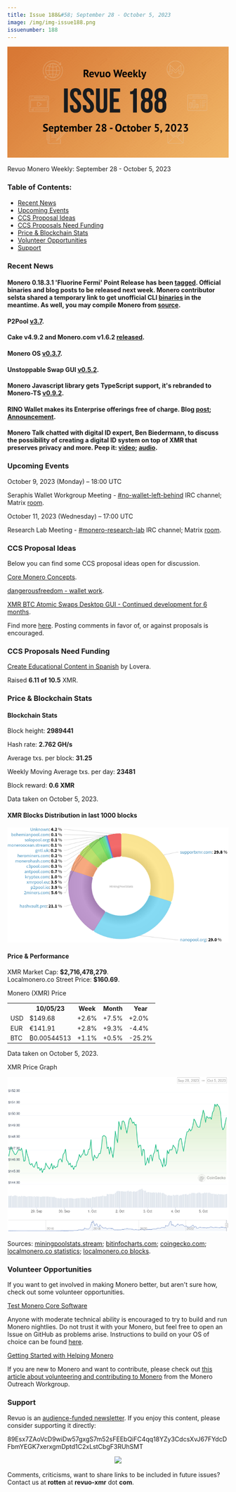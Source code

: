 ```yaml
---
title: Issue 188&#58; September 28 - October 5, 2023
image: /img/img-issue188.png
issuenumber: 188
---
```

[<img src="/img/img-issue188.png" alt="Revuo Monero Weekly #188 Slide" class="img-lead">](/issue-188.html)

<p class="text-lead">Revuo Monero Weekly: September 28 - October 5, 2023</p>
<!--more-->

<h3>Table of Contents:</h3>
<ul class="contents">
    <li><a href="#news">Recent News</a></li>
    <li><a href="#events">Upcoming Events</a></li>
    <li><a href="#ideas">CCS Proposal Ideas</a></li>
    <li><a href="#proposals">CCS Proposals Need Funding</a></li>
    <li><a href="#stats">Price & Blockchain Stats</a></li>
    <li><a href="#volunteer">Volunteer Opportunities</a></li>
    <li><a href="#support">Support</a></li>
</ul>

<h3 id="news">Recent News</h3>

<div class="newsbyte">
    <h4>Monero 0.18.3.1 'Fluorine Fermi' Point Release has been <a href="https://github.com/monero-project/monero/releases/tag/v0.18.3.1" target="_blank">tagged</a>. Official binaries and blog posts to be released next week. Monero contributor selsta shared a temporary link to get unofficial CLI <a href="https://gui.xmr.pm/files/cli/v0.18.3.1/" target="_blank">binaries</a> in the meantime. As well, you may compile Monero from <a href="https://github.com/monero-project/monero#compiling-monero-from-source" target="_blank">source</a>.</h4>
</div>

<div class="newsbyte">
    <h4>P2Pool <a href="https://github.com/SChernykh/p2pool/releases/tag/v3.7" target="_blank">v3.7</a>.</h4>
</div>

<div class="newsbyte">
    <h4>Cake v4.9.2 and Monero.com v1.6.2 <a href="https://github.com/cake-tech/cake_wallet/releases/tag/v4.9.2" target="_blank">released</a>.</h4>
</div>

<div class="newsbyte">
    <h4>Monero OS <a href="https://github.com/4rkal/MoneroOS/releases/tag/v0.3.7" target="_blank">v0.3.7</a>.</h4>
</div>

<div class="newsbyte">
    <h4>Unstoppable Swap GUI <a href="https://github.com/UnstoppableSwap/unstoppableswap-gui/releases/tag/v0.5.2" target="_blank">v0.5.2</a>.</h4>
</div>

<div class="newsbyte">
    <h4>Monero Javascript library gets TypeScript support, it's rebranded to Monero-TS <a href="https://github.com/monero-ecosystem/monero-ts/releases/tag/v0.9.2" target="_blank">v0.9.2</a>.</h4>
</div>

<div class="newsbyte">
    <h4>RINO Wallet makes its Enterprise offerings free of charge. Blog <a href="https://www.rino.io/blog/free-enterprise-wallet" target="_blank">post</a>; <a href="https://nitter.net/RINOwallet/status/1709635115649781812" target="_blank">Announcement</a>.</h4>
</div>

<div class="newsbyte">
    <h4>Monero Talk chatted with digital ID expert, Ben Biedermann, to discuss the possibility of creating a digital ID system on top of XMR that preserves privacy and more. Peep it: <a href="https://piped.adminforge.de/watch?v=3frhYKHAnzE" target="_blank">video</a>; <a href="https://www.monerotalk.live/decentralized-digital-id-s-built-on-monero-that-preserve-privacy-w-ben-biedermann" target="_blank">audio</a>.</h4>
</div>

<h3 id="events">Upcoming Events</h3>

<div class="event">
    <p class="date" markdown="1">October 9, 2023 (Monday) – 18:00 UTC</p>
    <p markdown="1">Seraphis Wallet Workgroup Meeting - <a href="irc://irc.libera.chat/#no-wallet-left-behind" target="_blank">#no-wallet-left-behind</a> IRC channel; Matrix <a href="https://matrix.to/#/#no-wallet-left-behind:monero.social" target="_blank">room</a>.</p>
</div>

<div class="event">
    <p class="date" markdown="1">October 11, 2023 (Wednesday) – 17:00 UTC</p>
    <p markdown="1">Research Lab Meeting - <a href="irc://irc.libera.chat/#monero-research-lab" target="_blank">#monero-research-lab</a> IRC channel; Matrix <a href="https://matrix.to/#/#monero-research-lab:monero.social" target="_blank">room</a>.</p>
</div>

<h3 id="ideas">CCS Proposal Ideas</h3>

<p>Below you can find some CCS proposal ideas open for discussion.</p>

<div class="proposal">
<p><a href="https://repo.getmonero.org/monero-project/ccs-proposals/-/merge_requests/412" target="_blank">Core Monero Concepts</a>.</p>
</div>

<div class="proposal">
<p><a href="https://repo.getmonero.org/monero-project/ccs-proposals/-/merge_requests/409" target="_blank">dangerousfreedom - wallet work</a>.</p>
</div>

<div class="proposal">
<p><a href="https://repo.getmonero.org/monero-project/ccs-proposals/-/merge_requests/411" target="_blank">XMR BTC Atomic Swaps Desktop GUI - Continued development for 6 months</a>.</p>
</div>

<div class="proposal">
<p>Find more <a href="https://ccs.getmonero.org/ideas/" target="_blank">here</a>. Posting comments in favor of, or against proposals is encouraged.</p>
</div>

<h3 id="proposals">CCS Proposals Need Funding</h3>

<div class="proposal">
    <p><a href="https://ccs.getmonero.org/proposals/Lovera-Create-educational-content-Spanish.html" target="_blank">Create Educational Content in Spanish</a> by Lovera.</p>
    <p>Raised <b>6.11 of 10.5</b> XMR.</p>
</div>

<h3 id="stats">Price & Blockchain Stats</h3>

<h4 class="stat">Blockchain Stats</h4>

<div class="bcstats">
    <p>Block height: <b>2989441</b></p>
    <p>Hash rate: <b>2.762 GH/s</b></p>
    <p>Average txs. per block: <b>31.25</b></p>
    <p>Weekly Moving Average txs. per day: <b>23481</b></p>
    <p>Block reward: <b>0.6 XMR</b></p>
</div>
<p class="note">Data taken on October 5, 2023.</p>

<h4 class="stat">XMR Blocks Distribution in last 1000 blocks</h4>
<p><img src="/img/hashrate-pool-distribution-1005.png" alt="Hashrate Pool Distribution Pie Chart"/></p>

<h4 class="stat" id="price-stat">Price & Performance</h4>

<div class="price-intro">XMR Market Cap: <b>$2,716,478,279</b>.<br/>Localmonero.co Street Price: <b>$160.69</b>.</div>

<p class="table-title">Monero (XMR) Price</p>
<table class="price-table">
  <tr class="row1">
    <th></th>
    <th>10/05/23</th>
    <th>Week</th>
    <th>Month</th>
    <th>Year</th>
  </tr>
  <tr>
    <td data-th="XMR to">USD</td>
    <td data-th="10/05/23">$149.68</td>
    <td data-th="Week" class="green">+2.6%</td>
    <td data-th="Month" class="green">+7.5%</td>
    <td data-th="Year" class="green">+2.0%</td>
  </tr>
  <tr class="row3">
    <td data-th="XMR to">EUR</td>
    <td data-th="10/05/23">€141.91</td>
    <td data-th="Week" class="green">+2.8%</td>
    <td data-th="Month" class="green">+9.3%</td>
    <td data-th="Year" class="red">-4.4%</td>
  </tr>
  <tr>
    <td data-th="XMR to">BTC</td>
    <td data-th="10/05/23">₿0.00544513</td>
    <td data-th="Week" class="green">+1.1%</td>
    <td data-th="Month" class="green">+0.5%</td>
    <td data-th="Year" class="red">-25.2%</td>
  </tr>
</table>
<p class="note">Data taken on October 5, 2023.</p>

<p class="table-title">XMR Price Graph</p>

![XMR Price Graph 09/28/23-10/05/23](/img/weekly-chart-1005.png "XMR Price Graph 09/28/23-10/05/23")

Sources: <a href="https://miningpoolstats.stream/monero" target="_blank">miningpoolstats.stream</a>; <a href="https://bitinfocharts.com/monero/" target="_blank">bitinfocharts.com</a>; <a href="https://www.coingecko.com/en/coins/monero" target="_blank">coingecko.com</a>; <a href="https://localmonero.co/statistics" target="_blank">localmonero.co statistics</a>; <a href="https://localmonero.co/blocks" target="_blank">localmonero.co blocks</a>.

<h3 id="volunteer">Volunteer Opportunities</h3>

<p>If you want to get involved in making Monero better, but aren't sure how, check out some volunteer opportunities.</p>

<div class="newsbyte">
    <p class="date"><a href="https://github.com/monero-project/monero" target="_blank">Test Monero Core Software</a></p>
    <p>Anyone with moderate technical ability is encouraged to try to build and run Monero nightlies. Do not trust it with your Monero, but feel free to open an Issue on GitHub as problems arise. Instructions to build on your OS of choice can be found <a href="https://github.com/monero-project/monero#compiling-monero-from-source" target="_blank">here</a>. </p>
</div>

<div class="newsbyte">
    <p class="date"><a href="https://github.com/monero-project/monero" target="_blank">Getting Started with Helping Monero</a></p>
    <p>If you are new to Monero and want to contribute, please check out <a href="https://web.archive.org/web/20200805013127/https://www.monerooutreach.org/stories/getting-started-helping-monero.html" target="_blank">this article about volunteering and contributing to Monero</a> from the Monero Outreach Workgroup. </p>
</div>

<h3 id="support">Support</h3>

<p markdown="1">Revuo is an <a href="https://revuo-xmr.com/support/">audience-funded newsletter</a>. If you enjoy this content, please consider supporting it directly:</p>

<p class="address" markdown="1">89Esx7ZAoVcD9wiDw57gxgS7m52sFEEbQiFC4qq18YZy3CdcsXvJ67FYdcDFbmYEGK7xerxgmDptd1C2xLstCbgF3RUhSMT</p>

<p><center><a href="monero:89Esx7ZAoVcD9wiDw57gxgS7m52sFEEbQiFC4qq18YZy3CdcsXvJ67FYdcDFbmYEGK7xerxgmDptd1C2xLstCbgF3RUhSMT" class="qr"><img src="/img/donate-monero.jpg" style="max-width: 200px;"/></a></center></p>

Comments, criticisms, want to share links to be included in future issues? Contact us at **rotten** at **revuo-xmr** dot **com**.
